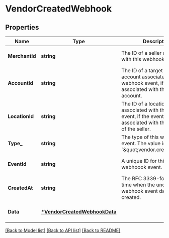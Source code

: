 # VendorCreatedWebhook

## Properties

 Name           | Type                                                         | Description                                                                                                                   | Notes                        
----------------|--------------------------------------------------------------|-------------------------------------------------------------------------------------------------------------------------------|------------------------------
 **MerchantId** | **string**                                                   | The ID of a seller associated with this webhook event.                                                                        | [optional] [default to null] 
 **AccountId**  | **string**                                                   | The ID of a target platform account associated with this webhook event, if the event is associated with the platform account. | [optional] [default to null] 
 **LocationId** | **string**                                                   | The ID of a location associated with the webhook event, if the event is associated with the location of the seller.           | [optional] [default to null] 
 **Type_**      | **string**                                                   | The type of this webhook event. The value is &#x60;\&quot;vendor.created\&quot;.&#x60;                                        | [optional] [default to null] 
 **EventId**    | **string**                                                   | A unique ID for this webhoook event.                                                                                          | [optional] [default to null] 
 **CreatedAt**  | **string**                                                   | The RFC 3339-formatted time when the underlying webhook event data object is created.                                         | [optional] [default to null] 
 **Data**       | [***VendorCreatedWebhookData**](VendorCreatedWebhookData.md) |                                                                                                                               | [optional] [default to null] 

[[Back to Model list]](../README.md#documentation-for-models) [[Back to API list]](../README.md#documentation-for-api-endpoints) [[Back to README]](../README.md)

